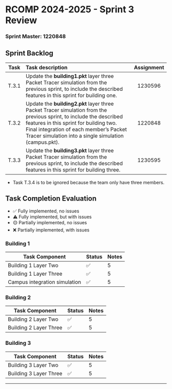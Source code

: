 RCOMP 2024-2025 - Sprint 3 Review
=================================

### Sprint Master: 1220848 ###

## Sprint Backlog ##

| Task  | Task description                                                                                                                                                                                                                                                  | Assignment |
|:-----:|:------------------------------------------------------------------------------------------------------------------------------------------------------------------------------------------------------------------------------------------------------------------|:----------:|
| T.3.1 | Update the **building1.pkt** layer three Packet Tracer simulation from the previous sprint, to include the described features in this sprint for building one.                                                                                                    |  1230596   |
| T.3.2 | Update the **building2.pkt** layer three Packet Tracer simulation from the previous sprint, to include the described features in this sprint for building two. Final integration of each member’s Packet Tracer simulation into a single simulation (campus.pkt). |  1220848   |
| T.3.3 | Update the **building3.pkt** layer three Packet Tracer simulation from the previous sprint, to include the described features in this sprint for building three.                                                                                                  |  1230595   |
- Task T.3.4 is to be ignored because the team only have three members.

## Task Completion Evaluation ##

- ✅ Fully implemented, no issues
- ⚠️ Fully implemented, but with issues
- 🟡 Partially implemented, no issues
- ❌ Partially implemented, with issues

### Building 1 ###

| Task Component                | Status | Notes |
|-------------------------------|--------|-------|
| Building 1 Layer Two          | ✅      | 5     |
| Building 1 Layer Three        | ✅      | 5     |
| Campus integration simulation | ✅      | 5     |

### Building 2 ###

| Task Component         | Status | Notes |
|------------------------|--------|-------|
| Building 2 Layer Two   | ✅      | 5     |
| Building 2 Layer Three | ✅      | 5     |

### Building 3 ###

| Task Component         | Status | Notes |
|------------------------|--------|-------|
| Building 3 Layer Two   | ✅      | 5     |
| Building 3 Layer Three | ✅      | 5     |

---